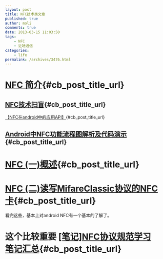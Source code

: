 ```yaml
---
layout: post
title: NFC技术类文章
published: true
author: moli
comments: true
date: 2013-03-15 11:03:50
tags:
    - NFC
    - 近场通信
categories:
    - life
permalink: /archives/3476.html
---
```

# [NFC 简介][1]{#cb_post_title_url}

## [NFC技术扫盲][2]{#cb_post_title_url}

[【NFC在android中的应用API】][3]{#cb_post_title_url}

## [Android中NFC功能流程图解析及代码演示][4]{#cb_post_title_url}

# [NFC (一)概述][5]{#cb_post_title_url}

# [NFC (二)读写MifareClassic协议的NFC卡][6]{#cb_post_title_url}

看完这些，基本上对android NFC有一个基本的了解了。

# 这个比较重要 [[笔记]NFC协议规范学习笔记汇总][7]{#cb_post_title_url}

 [1]: http://www.cnblogs.com/SmallDuanMeng/archive/2012/02/14/2350401.html
 [2]: http://www.cnblogs.com/shadan/archive/2012/12/15/2819191.html
 [3]: http://www.cnblogs.com/jfttcjl/archive/2011/11/09/2242045.html
 [4]: http://www.cnblogs.com/doandroid/archive/2011/11/29/2267404.html
 [5]: http://www.cnblogs.com/haoxinyue/archive/2012/05/02/2479594.html
 [6]: http://www.cnblogs.com/haoxinyue/archive/2012/05/03/2479599.html
 [7]: http://www.cnblogs.com/journeyonmyway/archive/2012/08/29/2659127.html